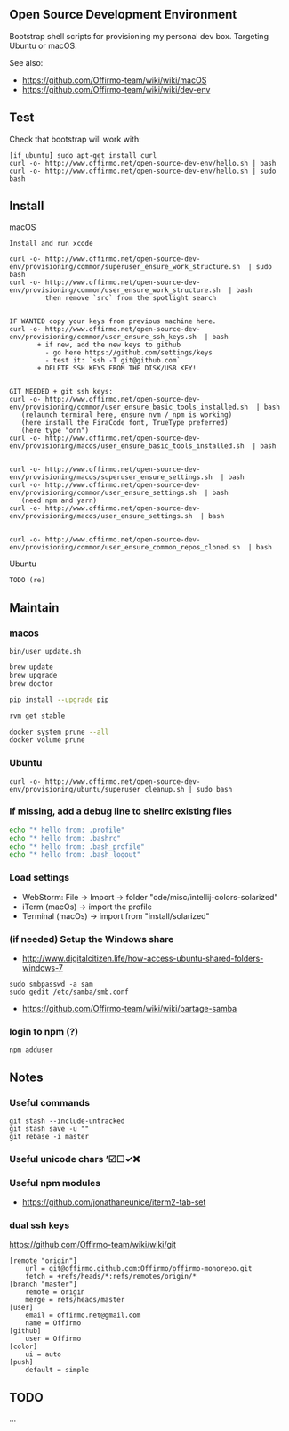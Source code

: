## Open Source Development Environment

Bootstrap shell scripts for provisioning my personal dev box. Targeting Ubuntu or macOS.

See also:
* https://github.com/Offirmo-team/wiki/wiki/macOS
* https://github.com/Offirmo-team/wiki/wiki/dev-env


## Test
Check that bootstrap will work with:
```
[if ubuntu] sudo apt-get install curl
curl -o- http://www.offirmo.net/open-source-dev-env/hello.sh | bash
curl -o- http://www.offirmo.net/open-source-dev-env/hello.sh | sudo bash
```


## Install

macOS

```
Install and run xcode

curl -o- http://www.offirmo.net/open-source-dev-env/provisioning/common/superuser_ensure_work_structure.sh  | sudo bash
curl -o- http://www.offirmo.net/open-source-dev-env/provisioning/common/user_ensure_work_structure.sh  | bash
         then remove `src` from the spotlight search


IF WANTED copy your keys from previous machine here.
curl -o- http://www.offirmo.net/open-source-dev-env/provisioning/common/user_ensure_ssh_keys.sh  | bash
       + if new, add the new keys to github
         - go here https://github.com/settings/keys
         - test it: `ssh -T git@github.com`
       + DELETE SSH KEYS FROM THE DISK/USB KEY!


GIT NEEDED + git ssh keys:
curl -o- http://www.offirmo.net/open-source-dev-env/provisioning/common/user_ensure_basic_tools_installed.sh  | bash
   (relaunch terminal here, ensure nvm / npm is working)
   (here install the FiraCode font, TrueType preferred)
   (here type "onn")
curl -o- http://www.offirmo.net/open-source-dev-env/provisioning/macos/user_ensure_basic_tools_installed.sh  | bash


curl -o- http://www.offirmo.net/open-source-dev-env/provisioning/macos/superuser_ensure_settings.sh  | bash
curl -o- http://www.offirmo.net/open-source-dev-env/provisioning/common/user_ensure_settings.sh  | bash
   (need npm and yarn)
curl -o- http://www.offirmo.net/open-source-dev-env/provisioning/macos/user_ensure_settings.sh  | bash


curl -o- http://www.offirmo.net/open-source-dev-env/provisioning/common/user_ensure_common_repos_cloned.sh  | bash
```

Ubuntu

```
TODO (re)
```


## Maintain

### macos

`bin/user_update.sh`

```bash
brew update
brew upgrade
brew doctor

pip install --upgrade pip

rvm get stable

docker system prune --all
docker volume prune
```


### Ubuntu

```
curl -o- http://www.offirmo.net/open-source-dev-env/provisioning/ubuntu/superuser_cleanup.sh | sudo bash
```

### If missing, add a debug line to shellrc existing files
```bash
echo "* hello from: .profile"
echo "* hello from: .bashrc"
echo "* hello from: .bash_profile"
echo "* hello from: .bash_logout"
```

### Load settings

* WebStorm: File -> Import -> folder "ode/misc/intellij-colors-solarized"
* iTerm (macOs) -> import the profile
* Terminal (macOs) -> import from "install/solarized"


### (if needed) Setup the Windows share
* http://www.digitalcitizen.life/how-access-ubuntu-shared-folders-windows-7
```
sudo smbpasswd -a sam
sudo gedit /etc/samba/smb.conf
```
* https://github.com/Offirmo-team/wiki/wiki/partage-samba

### login to npm (?)
```
npm adduser
```



## Notes

### Useful commands
```
git stash --include-untracked
git stash save -u ""
git rebase -i master
```

### Useful unicode chars ’☑☐✓❌

### Useful npm modules
* https://github.com/jonathaneunice/iterm2-tab-set

### dual ssh keys
https://github.com/Offirmo-team/wiki/wiki/git
```
[remote "origin"]
	url = git@offirmo.github.com:Offirmo/offirmo-monorepo.git
	fetch = +refs/heads/*:refs/remotes/origin/*
[branch "master"]
	remote = origin
	merge = refs/heads/master
[user]
	email = offirmo.net@gmail.com
	name = Offirmo
[github]
	user = Offirmo
[color]
	ui = auto
[push]
	default = simple
```

## TODO
...
